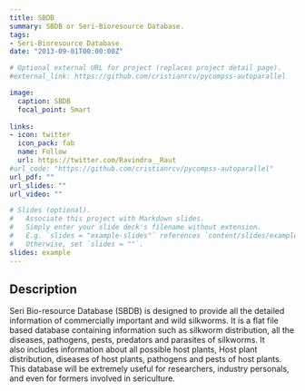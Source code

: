 ```yaml
---
title: SBDB
summary: SBDB or Seri-Bioresource Database.
tags:
- Seri-Bioresource Database
date: "2013-09-01T00:00:00Z"

# Optional external URL for project (replaces project detail page).
#external_link: https://github.com/cristianrcv/pycompss-autoparallel

image:
  caption: SBDB
  focal_point: Smart
  
links:
- icon: twitter
  icon_pack: fab
  name: Follow
  url: https://twitter.com/Ravindra__Raut
#url_code: "https://github.com/cristianrcv/pycompss-autoparallel"
url_pdf: ""
url_slides: ""
url_video: ""

# Slides (optional).
#   Associate this project with Markdown slides.
#   Simply enter your slide deck's filename without extension.
#   E.g. `slides = "example-slides"` references `content/slides/example-slides.md`.
#   Otherwise, set `slides = ""`.
slides: example
---
```


<h2>Description</h2>

Seri Bio-resource Database (SBDB) is designed to provide all the detailed information of commercially important and wild silkworms. It is a flat file based database containing information such as silkworm distribution, all the diseases, pathogens, pests, predators and parasites of silkworms. It
also includes information about all possible host plants, Host plant distribution, diseases of host plants, pathogens and pests of host plants. This database will be extremely useful for researchers,
industry personals, and even for formers involved in sericulture.
